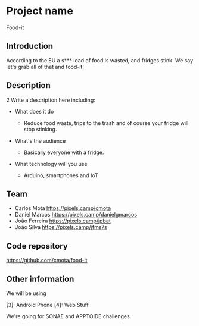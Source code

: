 # Project name
Food-it

## Introduction

According to the EU a s*** load of food is wasted, and fridges stink. We say let's grab all of that and food-it!

## Description
2
Write a description here including: 

 * What does it do
 	* Reduce food waste, trips to the trash and of course your fridge will stop stinking.

 * What's the audience 
	* Basically everyone with a fridge.

 * What technology will you use 
	* Arduino, smartphones and IoT

## Team

 * Carlos Mota https://pixels.camp/cmota
 * Daniel Marcos https://pixels.camp/danielgmarcos
 * João Ferreira https://pixels.camp/jpbat
 * João Silva https://pixels.camp/jfms7s


## Code repository

https://github.com/cmota/food-it

## Other information

We will be using

[1]: Lettuce (1 rotten 1 normal, sorry about the waste)
[2]: Arduino 
[3]: Android Phone
[4]: Web Stuff

We're going for SONAE and APPTOIDE challenges.